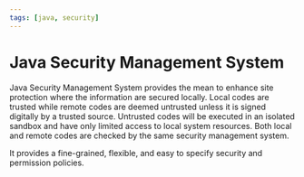 ```yaml
---
tags: [java, security]
---
```


# Java Security Management System

Java Security Management System provides the mean to enhance site protection
where the information are secured locally. Local codes are trusted while remote
codes are deemed untrusted unless it is signed digitally by a trusted source.
Untrusted codes will be executed in an isolated sandbox and have only limited
access to local system resources. Both local and remote codes are checked by the
same security management system.

It provides a fine-grained, flexible, and easy to specify security and
permission policies.
